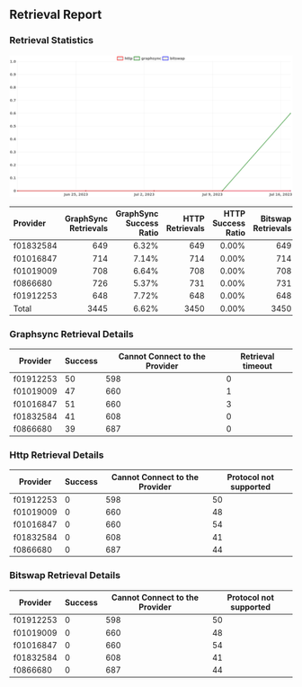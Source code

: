 ## Retrieval Report
### Retrieval Statistics
<img src="https://raw.githubusercontent.com/data-preservation-programs/filplus-checker-assets/main/filecoin-project/filecoin-plus-large-datasets/issues/1679/1689728612891.png"/>

| Provider  | GraphSync Retrievals | GraphSync Success Ratio | HTTP Retrievals | HTTP Success Ratio | Bitswap Retrievals | Bitswap Success Ratio |
| :-------- | -------------------: | ----------------------: | --------------: | -----------------: | -----------------: | --------------------: |
| f01832584 |                  649 |                   6.32% |             649 |              0.00% |                649 |                 0.00% |
| f01016847 |                  714 |                   7.14% |             714 |              0.00% |                714 |                 0.00% |
| f01019009 |                  708 |                   6.64% |             708 |              0.00% |                708 |                 0.00% |
| f0866680  |                  726 |                   5.37% |             731 |              0.00% |                731 |                 0.00% |
| f01912253 |                  648 |                   7.72% |             648 |              0.00% |                648 |                 0.00% |
| Total     |                 3445 |                   6.62% |            3450 |              0.00% |               3450 |                 0.00% |

### Graphsync Retrieval Details
| Provider  | Success | Cannot Connect to the Provider | Retrieval timeout |
| --------- | ------- | ------------------------------ | ----------------- |
| f01912253 | 50      | 598                            | 0                 |
| f01019009 | 47      | 660                            | 1                 |
| f01016847 | 51      | 660                            | 3                 |
| f01832584 | 41      | 608                            | 0                 |
| f0866680  | 39      | 687                            | 0                 |

### Http Retrieval Details
| Provider  | Success | Cannot Connect to the Provider | Protocol not supported |
| --------- | ------- | ------------------------------ | ---------------------- |
| f01912253 | 0       | 598                            | 50                     |
| f01019009 | 0       | 660                            | 48                     |
| f01016847 | 0       | 660                            | 54                     |
| f01832584 | 0       | 608                            | 41                     |
| f0866680  | 0       | 687                            | 44                     |

### Bitswap Retrieval Details
| Provider  | Success | Cannot Connect to the Provider | Protocol not supported |
| --------- | ------- | ------------------------------ | ---------------------- |
| f01912253 | 0       | 598                            | 50                     |
| f01019009 | 0       | 660                            | 48                     |
| f01016847 | 0       | 660                            | 54                     |
| f01832584 | 0       | 608                            | 41                     |
| f0866680  | 0       | 687                            | 44                     |
